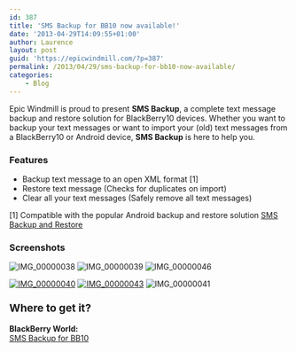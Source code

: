 ```yaml
---
id: 387
title: 'SMS Backup for BB10 now available!'
date: '2013-04-29T14:09:55+01:00'
author: Laurence
layout: post
guid: 'https://epicwindmill.com/?p=387'
permalink: /2013/04/29/sms-backup-for-bb10-now-available/
categories:
    - Blog
---
```


Epic Windmill is proud to present **SMS Backup**, a complete text message backup and restore solution for BlackBerry10 devices. Whether you want to backup your text messages or want to import your (old) text messages from a BlackBerry10 or Android device, **SMS Backup** is here to help you.

### Features

- Backup text message to an open XML format \[1\]
- Restore text message (Checks for duplicates on import)
- Clear all your text messages (Safely remove all text messages)

\[1\] Compatible with the popular Android backup and restore solution [SMS Backup and Restore](https://play.google.com/store/apps/details?id=com.riteshsahu.SMSBackupRestore)

### Screenshots

![IMG_00000038](https://epicwindmill.com/wp-content/uploads/2013/04/IMG_00000038-180x300.png) ![IMG_00000039](https://epicwindmill.com/wp-content/uploads/2013/04/IMG_00000039-180x300.png) ![IMG_00000046](https://epicwindmill.com/wp-content/uploads/2013/04/IMG_00000046-180x300.png)

[![IMG_00000040](https://epicwindmill.com/wp-content/uploads/2013/04/IMG_00000040-180x300.png)](https://epicwindmill.com/wp-content/uploads/2013/04/IMG_00000040.png) [![IMG_00000043](https://epicwindmill.com/wp-content/uploads/2013/04/IMG_00000043-180x300.png)](https://epicwindmill.com/wp-content/uploads/2013/04/IMG_00000043.png) ![IMG_00000041](https://epicwindmill.com/wp-content/uploads/2013/04/IMG_00000041-180x300.png)

### <span style="font-size: 1.17em;">Where to get it?</span>

**BlackBerry World:**  
[SMS Backup for BB10](http://appworld.blackberry.com/webstore/content/27686935/)